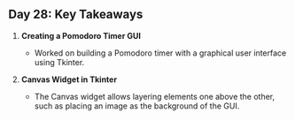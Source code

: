 ## Day 28: Key Takeaways

1. **Creating a Pomodoro Timer GUI**  
   - Worked on building a Pomodoro timer with a graphical user interface using Tkinter.

2. **Canvas Widget in Tkinter**  
   - The Canvas widget allows layering elements one above the other, such as placing an image as the background of the GUI.